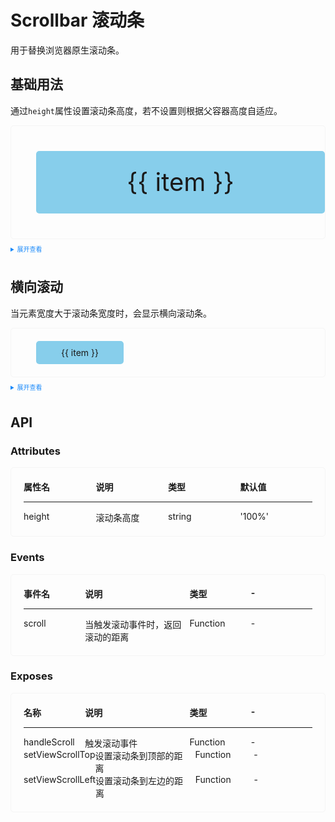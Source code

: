 
<style>
  .example{
      border: 1px solid #f5f5f5;
      border-radius: 5px;
      padding: 20px;
  }
  .ke-button {
      margin:10px 5px;
  }
  
  details > summary:first-of-type {
      font-size: 10px;
      padding: 8px 0;
      cursor: pointer;
      color: #1989fa;
  }
.scrollbar-demo-item{
    width: 100%;
    min-width: 200px !important;
    display: flex;
    align-items: center;
    justify-content: center;
    text-align: center;
    font-size:40px;
    height: 100px;
    border-radius:5px;
    margin:20px;
    background-color: skyblue;
}

.scrollbar-flex-content{
    display:flex;
}
.scrollbar-demo-itemx{
    padding:10px 40px;
    margin:0 20px !important;
    background-color: skyblue;
    border-radius:5px;
}
</style>

# Scrollbar 滚动条

用于替换浏览器原生滚动条。

## 基础用法

通过`height`属性设置滚动条高度，若不设置则根据父容器高度自适应。

<div class="example">
    <ke-scrollbar height="400px">
        <p v-for="item in 20" :key="item" class="scrollbar-demo-item">{{ item }}</p>
  </ke-scrollbar>
</div>

<details>
<summary>展开查看</summary>

```vue
<template>
  <ke-scrollbar height="400px">
        <p v-for="item in 20" :key="item" class="scrollbar-demo-item">{{ item }}</p>
  </ke-scrollbar>
</template>
```

</details>

## 横向滚动

当元素宽度大于滚动条宽度时，会显示横向滚动条。

<div class="example">
    <ke-scrollbar>
        <div class="scrollbar-flex-content">
            <p v-for="item in 50" :key="item" class="scrollbar-demo-itemx">
                {{ item }}
            </p>
        </div>
    </ke-scrollbar>
</div>

<details>
<summary>展开查看</summary>

```vue
<template>
    <ke-scrollbar>
        <div class="scrollbar-flex-content">
            <p v-for="item in 50" :key="item" class="scrollbar-demo-itemx">
                {{ item }}
            </p>
        </div>
    </ke-scrollbar>
</template>
```

</details>

## API

### Attributes

<style>
table {
    width: 100%;
    display:flex !important;
    background-color: transparent;
    border:0;
}

td, th, td,tr {
    color: #333 !important;
    border: none !important;
    padding: 6px;
    background-color:transparent !important;
}
.container{
    width:100%;
}
.row{
    width:100%;
    display: flex !important;
}
.col{
    width:25%;
    font-size:14px;
}
</style>

<div class="example">
    <div class="container">
        <div class="row">
            <div class="col"><b>属性名</b></div>
            <div class="col"><b>说明</b></div>
            <div class="col"><b>类型</b></div>
            <div class="col"><b>默认值</b></div>
        </div>
        <hr />
        <div class="row">
            <div class="col">height</div>
            <div class="col">滚动条高度</div>
            <div class="col">string</div>
            <div class="col">'100%'</div>
        </div>
    </div>
</div>

### Events

<div class="example">
    <div class="container">
        <div class="row">
            <div class="col"><b>事件名</b></div>
            <div class="col" style="width:40%;margin-right:10px;"><b>说明</b></div>
            <div class="col"><b>类型</b></div>
            <div class="col"><b>-</b></div>
        </div>
        <hr />
        <div class="row">
            <div class="col">scroll</div>
            <div class="col" style="width:40%;margin-right:10px;">当触发滚动事件时，返回滚动的距离</div>
            <div class="col">Function</div>
            <div class="col">-</div>
        </div>
    </div>
</div>

### Exposes

<div class="example">
    <div class="container">
        <div class="row">
            <div class="col"><b>名称</b></div>
            <div class="col" style="width:40%;margin-right:10px;"><b>说明</b></div>
            <div class="col"><b>类型</b></div>
            <div class="col"><b>-</b></div>
        </div>
        <hr />
        <div class="row">
            <div class="col">handleScroll</div>
            <div class="col" style="width:40%;margin-right:10px;">触发滚动事件</div>
            <div class="col">Function</div>
            <div class="col">-</div>
        </div>
        <div class="row">
            <div class="col">setViewScrollTop</div>
            <div class="col" style="width:40%;margin-right:10px;">设置滚动条到顶部的距离</div>
            <div class="col">Function</div>
            <div class="col">-</div>
        </div>
        <div class="row">
            <div class="col">setViewScrollLeft</div>
            <div class="col" style="width:40%;margin-right:10px;"> 设置滚动条到左边的距离</div>
            <div class="col">Function</div>
            <div class="col">-</div>
        </div>
    </div>
</div>
